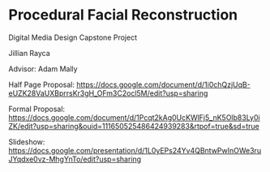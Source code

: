 # Procedural Facial Reconstruction
Digital Media Design Capstone Project

Jillian Rayca

Advisor: Adam Mally

Half Page Proposal: https://docs.google.com/document/d/1i0chQzjUqB-eUZK28VaUXBprrsKr3gH_OFm3C2ocl5M/edit?usp=sharing

Formal Proposal: https://docs.google.com/document/d/1Pcqt2kAg0UcKWlFj5_nK5Olb83Ly0iZK/edit?usp=sharing&ouid=111650525486424939283&rtpof=true&sd=true

Slideshow: https://docs.google.com/presentation/d/1L0yEPs24Yv4QBntwPwInOWe3ruJYqdxe0vz-MhgYnTo/edit?usp=sharing
